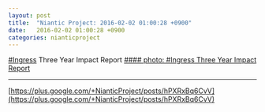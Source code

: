 ```yaml
---
layout: post
title:  "Niantic Project: 2016-02-02 01:00:28 +0900"
date:   2016-02-02 01:00:28 +0900
categories: nianticproject
---
```

[#Ingress](https://plus.google.com/s/%23Ingress "") Three Year Impact Report
[#### photo: #Ingress Three Year Impact Report](https://lh3.googleusercontent.com/-HQovuV5O-OI/Vq-BG1ghIdI/AAAAAAAAioU/eXOfDoKqHvk/w619-h886/a8054314-a338-4c60-85dd-223c46cf3922 "")
- - -
[https://plus.google.com/+NianticProject/posts/hPXRxBq6CvV](https://plus.google.com/+NianticProject/posts/hPXRxBq6CvV)
